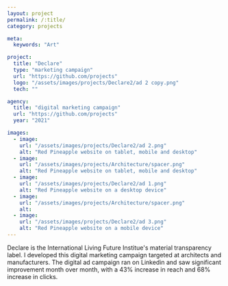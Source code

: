 ```yaml
---
layout: project
permalink: /:title/
category: projects

meta:
  keywords: "Art"

project:
  title: "Declare"
  type: "marketing campaign"
  url: "https://github.com/projects"
  logo: "/assets/images/projects/Declare2/ad 2 copy.png"
  tech: ""

agency:
  title: "digital marketing campaign"
  url: "https://github.com/projects"
  year: "2021"

images:
  - image:
    url: "/assets/images/projects/Declare2/ad 2.png"
    alt: "Red Pineapple website on tablet, mobile and desktop"  
  - image:
    url: "/assets/images/projects/Architecture/spacer.png"
    alt: "Red Pineapple website on tablet, mobile and desktop"
  - image:
    url: "/assets/images/projects/Declare2/ad 1.png"
    alt: "Red Pineapple website on a desktop device"
  - image:
    url: "/assets/images/projects/Architecture/spacer.png"
    alt: 
  - image:
    url: "/assets/images/projects/Declare2/ad 3.png"
    alt: "Red Pineapple website on a mobile device"
---
```

<p>Declare is the International Living Future Institue's material transparency label. I developed this digital marketing campaign targeted at architects and manufacturers. The digital ad campaign ran on Linkedin and saw significant improvement month over month, with a 43% increase in reach and 68% increase in clicks.</p>